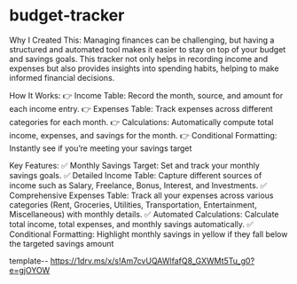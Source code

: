 # budget-tracker
Why I Created This: Managing finances can be challenging, but having a structured and automated tool makes it easier to stay on top of your budget and savings goals. This tracker not only helps in recording income and expenses but also provides insights into spending habits, helping to make informed financial decisions.

How It Works: 
👉 Income Table: Record the month, source, and amount for each income entry.
👉 Expenses Table: Track expenses across different categories for each month. 
👉 Calculations: Automatically compute total income, expenses, and savings for the month. 
👉 Conditional Formatting: Instantly see if you’re meeting your savings target

Key Features: 
✅ Monthly Savings Target: Set and track your monthly savings goals. 
✅ Detailed Income Table: Capture different sources of income such as Salary, Freelance, Bonus, Interest, and Investments. 
✅ Comprehensive Expenses Table: Track all your expenses across various categories (Rent, Groceries, Utilities, Transportation, Entertainment, Miscellaneous) with monthly details. 
✅ Automated Calculations: Calculate total income, total expenses, and monthly savings automatically. ✅ Conditional Formatting: Highlight monthly savings in yellow if they fall below the targeted savings amount

template-- https://1drv.ms/x/s!Am7cvUQAWlfafQ8_GXWMt5Tu_g0?e=gjOYOW
